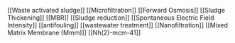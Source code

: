 [[Waste activated sludge]]
[[Microfiltration]]
[[Forward Osmosis]]
[[Sludge Thickening]]
[[MBR]]
[[Sludge reduction]]
[[Spontaneous Electric Field Intensity]]
[[antifouling]]
[[wastewater treatment]]
[[Nanofiltration]]
[[Mixed Matrix Membrane (Mmm)]]
[[Nh(2)-mcm-41]]

